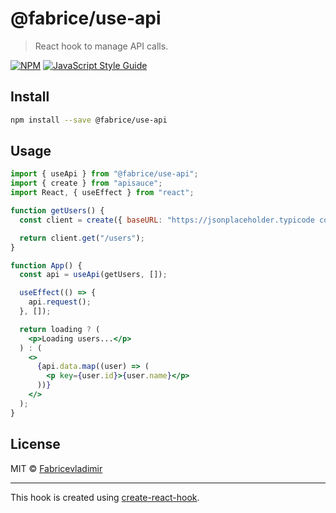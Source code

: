 # @fabrice/use-api

> React hook to manage API calls.

[![NPM](https://img.shields.io/npm/v/@fabrice/use-api.svg)](https://www.npmjs.com/package/@fabrice/use-api) [![JavaScript Style Guide](https://img.shields.io/badge/code_style-standard-brightgreen.svg)](https://standardjs.com)

## Install

```bash
npm install --save @fabrice/use-api
```

## Usage

```jsx
import { useApi } from "@fabrice/use-api";
import { create } from "apisauce";
import React, { useEffect } from "react";

function getUsers() {
  const client = create({ baseURL: "https://jsonplaceholder.typicode com" });

  return client.get("/users");
}

function App() {
  const api = useApi(getUsers, []);

  useEffect(() => {
    api.request();
  }, []);

  return loading ? (
    <p>Loading users...</p>
  ) : (
    <>
      {api.data.map((user) => (
        <p key={user.id}>{user.name}</p>
      ))}
    </>
  );
}
```

## License

MIT © [Fabricevladimir](https://github.com/Fabricevladimir)

---

This hook is created using [create-react-hook](https://github.com/hermanya/create-react-hook).
